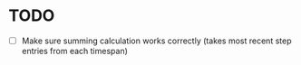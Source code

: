 # TODO

- [ ] Make sure summing calculation works correctly (takes most recent step entries from each timespan)
